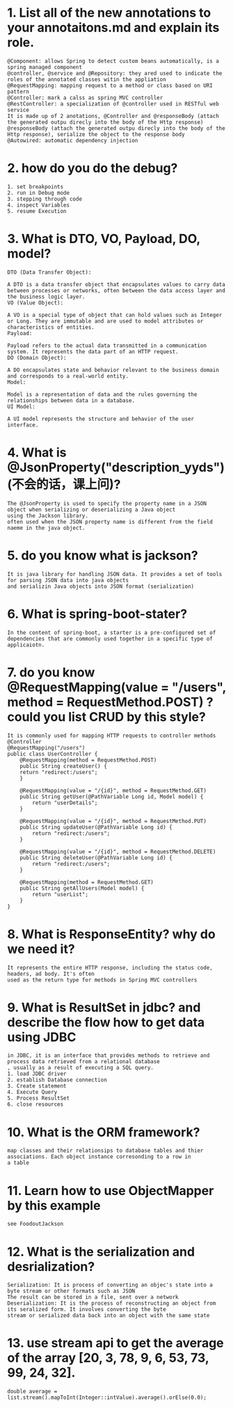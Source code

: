 # 1.  List all of the new annotations to your annotaitons.md and explain its role.
    @Component: allows Spring to detect custom beans automatically, is a spring managed component
    @controller, @service and @Repository: they ared used to indicate the roles of the annotated classes witin the appliation
    @RequestMapping: mapping request to a method or class based on URI pattern
    @Controller: mark a calss as spring MVC controller
    @RestController: a specialization of @controller used in RESTful web service
    It is made up of 2 anotations, @Controller and @responseBody (attach the generated outpu direcly into the body of the Http response)
    @responseBody (attach the generated outpu direcly into the body of the Http response), serialize the object to the response body
    @Autowired: automatic dependency injection 
# 2.  how do you do the debug?
    1. set breakpoints
    2. run in Debug mode
    3. stepping through code
    4. inspect Variables 
    5. resume Execution

# 3.  What is DTO, VO, Payload, DO, model?
    DTO (Data Transfer Object):
    
    A DTO is a data transfer object that encapsulates values to carry data between processes or networks, often between the data access layer and the business logic layer.
    VO (Value Object):
    
    A VO is a special type of object that can hold values such as Integer or Long. They are immutable and are used to model attributes or characteristics of entities.
    Payload:
    
    Payload refers to the actual data transmitted in a communication system. It represents the data part of an HTTP request.
    DO (Domain Object):
    
    A DO encapsulates state and behavior relevant to the business domain and corresponds to a real-world entity.
    Model:
    
    Model is a representation of data and the rules governing the relationships between data in a database.
    UI Model:
    
    A UI model represents the structure and behavior of the user interface.
    

# 4.  What is @JsonProperty("description_yyds") (不会的话，课上问)?
    The @JsonProperty is used to specify the property name in a JSON object when serializing or deserializing a Java object
    using the Jackson library.
    often used when the JSON property name is different from the field naeme in the java object.
# 5. do you know what is jackson? 
    It is java library for handling JSON data. It provides a set of tools for parsing JSON data into java objects 
    and serializin Java objects into JSON format (serialization)

# 6. What is spring-boot-stater?
    In the content of spring-boot, a starter is a pre-configured set of dependencies that are commonly used together in a specific type of applicaiotn.
# 7. do you know  @RequestMapping(value = "/users", method = RequestMethod.POST)  ? could you list CRUD by this style?
    It is commonly used for mapping HTTP requests to controller methods 
    @Controller
    @RequestMapping("/users")
    public class UserController {
        @RequestMapping(method = RequestMethod.POST)
        public String createUser() {
        return "redirect:/users";
        }
    
        @RequestMapping(value = "/{id}", method = RequestMethod.GET)
        public String getUser(@PathVariable Long id, Model model) {
            return "userDetails";
        }
        
        @RequestMapping(value = "/{id}", method = RequestMethod.PUT)
        public String updateUser(@PathVariable Long id) {
            return "redirect:/users";
        }
        
        @RequestMapping(value = "/{id}", method = RequestMethod.DELETE)
        public String deleteUser(@PathVariable Long id) {
            return "redirect:/users";
        }
        
        @RequestMapping(method = RequestMethod.GET)
        public String getAllUsers(Model model) {
            return "userList";
        }
    }

# 8. What is ResponseEntity? why do we need it?
    It represents the entire HTTP response, including the status code, headers, ad body. It's often
    used as the return type for methods in Spring MVC controllers 

# 9. What is ResultSet in jdbc? and describe the flow how to get data using JDBC
    in JDBC, it is an interface that provides methods to retrieve and process data retrieved from a relational database
    , usually as a result of executing a SQL query.
    1. load JDBC driver 
    2. establish Database connection 
    3. Create statement 
    4. Execute Query 
    5. Process ResultSet
    6. close resources 
# 10. What is the ORM framework?
    map classes and their relationsips to database tables and thier associations. Each object instance corresonding to a row in
    a table 
# 11. Learn how to use ObjectMapper by this example
    see FoodoutJackson

# 12. What is the serialization and desrialization?
    Serialization: It is process of converting an objec's state into a byte stream or other formats such as JSON
    The result can be stored in a file, sent over a network
    Deserialization: It is the process of reconstructing an object from its seralized form. It involves converting the byte
    stream or serialized data back into an object with the same state 

# 13. use stream api to get the average of the array [20, 3, 78, 9, 6, 53, 73, 99, 24, 32].
    double average = list.stream().mapToInt(Integer::intValue).average().orElse(0.0);